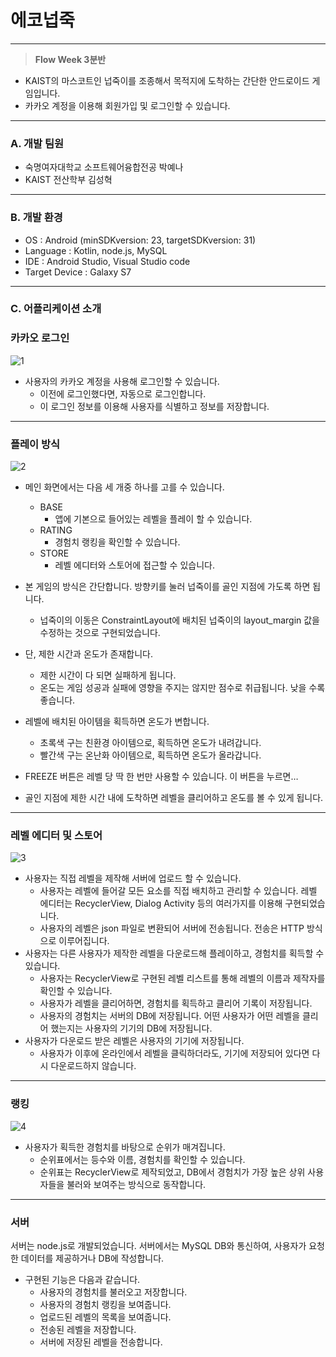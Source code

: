 # 에코넙죽

---

> **Flow Week 3분반**
> 
- KAIST의 마스코트인 넙죽이를 조종해서 목적지에 도착하는 간단한 안드로이드 게임입니다.
- 카카오 계정을 이용해 회원가입 및 로그인할 수 있습니다.

---

### A. 개발 팀원

- 숙명여자대학교 소프트웨어융합전공 박예나
- KAIST 전산학부 김성혁

---

### B. 개발 환경

- OS : Android (minSDKversion: 23, targetSDKversion: 31)
- Language : Kotlin, node.js, MySQL
- IDE : Android Studio, Visual Studio code
- Target Device : Galaxy S7

---

### C. 어플리케이션 소개

### 카카오 로그인

![1](https://user-images.githubusercontent.com/80519883/178488386-ac56200c-22b9-4f35-9923-6d438e94036e.png)

- 사용자의 카카오 계정을 사용해 로그인할 수 있습니다.
    - 이전에 로그인했다면, 자동으로 로그인합니다.
    - 이 로그인 정보를 이용해 사용자를 식별하고 정보를 저장합니다.

---

### 플레이 방식

![2](https://user-images.githubusercontent.com/80519883/178488362-4ac32c07-5c19-46d0-9197-c2fc5100d10e.png)


- 메인 화면에서는 다음 세 개중 하나를 고를 수 있습니다.
    - BASE
        - 앱에 기본으로 들어있는 레벨을 플레이 할 수 있습니다.
    - RATING
        - 경험치 랭킹을 확인할 수 있습니다.
    - STORE
        - 레벨 에디터와 스토어에 접근할 수 있습니다.
    
- 본 게임의 방식은 간단합니다. 방향키를 눌러 넙죽이를 골인 지점에 가도록 하면 됩니다.
    - 넙죽이의 이동은 ConstraintLayout에 배치된 넙죽이의 layout_margin 값을 수정하는 것으로 구현되었습니다.
- 단, 제한 시간과 온도가 존재합니다.
    - 제한 시간이 다 되면 실패하게 됩니다.
    - 온도는 게임 성공과 실패에 영향을 주지는 않지만 점수로 취급됩니다. 낮을 수록 좋습니다.
- 레벨에 배치된 아이템을 획득하면 온도가 변합니다.
    - 초록색 구는 친환경 아이템으로, 획득하면 온도가 내려갑니다.
    - 빨간색 구는 온난화 아이템으로, 획득하면 온도가 올라갑니다.
- FREEZE 버튼은 레벨 당 딱 한 번만 사용할 수 있습니다. 이 버튼을 누르면…
- 골인 지점에 제한 시간 내에 도착하면 레벨을 클리어하고 온도를 볼 수 있게 됩니다.

---

### 레벨 에디터 및 스토어

![3](https://user-images.githubusercontent.com/80519883/178488421-f800fa0c-2863-4043-b028-54bd270e47fe.png)

- 사용자는 직접 레벨을 제작해 서버에 업로드 할 수 있습니다.
    - 사용자는 레벨에 들어갈 모든 요소를 직접 배치하고 관리할 수 있습니다. 레벨 에디터는 RecyclerView, Dialog Activity 등의 여러가지를 이용해 구현되었습니다.
    - 사용자의 레벨은 json 파일로 변환되어 서버에 전송됩니다. 전송은 HTTP 방식으로 이루어집니다.
- 사용자는 다른 사용자가 제작한 레벨을 다운로드해 플레이하고, 경험치를 획득할 수 있습니다.
    - 사용자는 RecyclerView로 구현된 레벨 리스트를 통해 레벨의 이름과 제작자를 확인할 수 있습니다.
    - 사용자가 레벨을 클리어하면, 경험치를 획득하고 클리어 기록이 저장됩니다.
    - 사용자의 경험치는 서버의 DB에 저장됩니다. 어떤 사용자가 어떤 레벨을 클리어 했는지는 사용자의 기기의 DB에 저장됩니다.
- 사용자가 다운로드 받은 레벨은 사용자의 기기에 저장됩니다.
    - 사용자가 이후에 온라인에서 레벨을 클릭하더라도, 기기에 저장되어 있다면 다시 다운로드하지 않습니다.

---

### 랭킹

![4](https://user-images.githubusercontent.com/80519883/178488557-00856f0e-967d-453b-be18-9a254c024b8f.png)

- 사용자가 획득한 경험치를 바탕으로 순위가 매겨집니다.
    - 순위표에서는 등수와 이름, 경험치를 확인할 수 있습니다.
    - 순위표는 RecyclerView로 제작되었고, DB에서 경험치가 가장 높은 상위 사용자들을 불러와 보여주는 방식으로 동작합니다.

---

### 서버

서버는 node.js로 개발되었습니다. 서버에서는 MySQL DB와 통신하여, 사용자가 요청한 데이터를 제공하거나 DB에 작성합니다.

- 구현된 기능은 다음과 같습니다.
    - 사용자의 경험치를 불러오고 저장합니다.
    - 사용자의 경험치 랭킹을 보여줍니다.
    - 업로드된 레벨의 목록을 보여줍니다.
    - 전송된 레벨을 저장합니다.
    - 서버에 저장된 레벨을 전송합니다.
